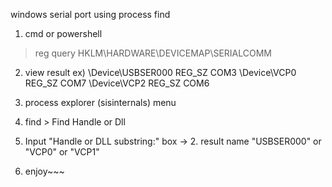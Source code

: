 
windows serial port using process find

1. cmd or powershell
> reg query HKLM\HARDWARE\DEVICEMAP\SERIALCOMM


2. view result 
ex)
\Device\USBSER000    REG_SZ    COM3
\Device\VCP0    REG_SZ    COM7
\Device\VCP2    REG_SZ    COM6

3. process explorer (sisinternals) menu 

4. find > Find Handle or Dll

5. Input "Handle or DLL substring:" box -> 2. result name "USBSER000" or "VCP0" or "VCP1"

6. enjoy~~~